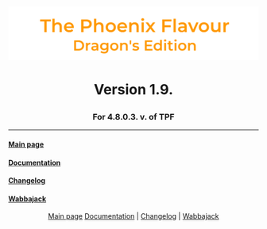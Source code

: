 ![image](images/Banner.png)
# <p align="center">Version 1.9.</p>
### <p align="center">For 4.8.0.3. v. of TPF</p>

---

#### [Main page](https://www.nexusmods.com/skyrimspecialedition/mods/51973)

#### [Documentation](DOCUMENTATION.md)

#### [Changelog](CHANGELOG.md)

#### [Wabbajack](WABBAJACK.md)

<p align="center">
  <a href="https://www.nexusmods.com/skyrimspecialedition/mods/51973">Main page</a>
  <a href="DOCUMENTATION.md">Documentation</a> |
  <a href="CHANGELOG.md">Changelog</a> |
  <a href="WABBAJACK.md">Wabbajack</a>
</p>
